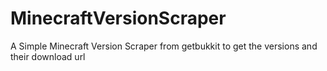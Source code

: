 # MinecraftVersionScraper
A Simple Minecraft Version Scraper from getbukkit to get the versions and their download url
